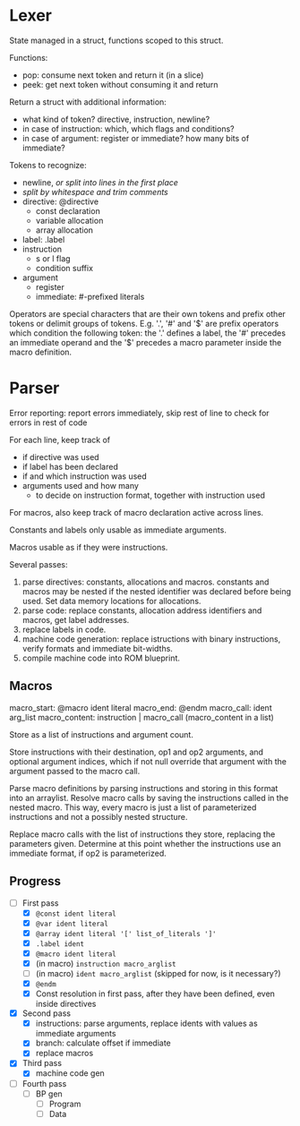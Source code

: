 # Lexer

State managed in a struct, functions scoped to this struct.

Functions:
- pop: consume next token and return it (in a slice)
- peek: get next token without consuming it and return

Return a struct with additional information:
- what kind of token? directive, instruction, newline?
- in case of instruction: which, which flags and conditions?
- in case of argument: register or immediate? how many bits of immediate?

Tokens to recognize:
- newline, *or split into lines in the first place*
- *split by whitespace and trim comments*
- directive: @directive
    - const declaration
    - variable allocation
    - array allocation
- label: .label
- instruction
    - s or l flag
    - condition suffix
- argument
    - register
    - immediate: #-prefixed literals

Operators are special characters that are their own tokens and prefix other tokens or delimit groups of tokens. E.g. '.', '#' and '$' are prefix operators which condition the following token: the '.' defines a label, the '#' precedes an immediate operand and the '$' precedes a macro parameter inside the macro definition.

# Parser

Error reporting: report errors immediately, skip rest of line to check for errors in rest of code

For each line, keep track of
- if directive was used
- if label has been declared
- if and which instruction was used
- arguments used and how many
    - to decide on instruction format, together with instruction used

For macros, also keep track of macro declaration active across lines.

Constants and labels only usable as immediate arguments.

Macros usable as if they were instructions.

Several passes:
1. parse directives: constants, allocations and macros. constants and macros may be nested if the nested identifier was declared before being used. Set data memory locations for allocations.
2. parse code: replace constants, allocation address identifiers and macros, get label addresses.
3. replace labels in code.
4. machine code generation: replace istructions with binary instructions, verify formats and immediate bit-widths.
5. compile machine code into ROM blueprint.

## Macros
macro_start: @macro ident literal
macro_end:   @endm
macro_call:  ident arg_list
macro_content: instruction
             | macro_call
(macro_content in a list)

Store as a list of instructions and argument count.

Store instructions with their destination, op1 and op2 arguments, and optional argument indices, which if not null override that argument with the argument passed to the macro call.

Parse macro definitions by parsing instructions and storing in this format into an arraylist. Resolve macro calls by saving the instructions called in the nested macro. This way, every macro is just a list of parameterized instructions and not a possibly nested structure.

Replace macro calls with the list of instructions they store, replacing the parameters given. Determine at this point whether the instructions use an immediate format, if op2 is parameterized.

## Progress
- [ ] First pass
    - [x] `@const ident literal`
    - [x] `@var ident literal`
    - [x] `@array ident literal '[' list_of_literals ']'`
    - [x] `.label ident`
    - [x] `@macro ident literal`
    - [x] (in macro) `instruction macro_arglist`
    - [ ] (in macro) `ident macro_arglist` (skipped for now, is it necessary?)
    - [x] `@endm`
    - [x] Const resolution in first pass, after they have been defined, even inside directives
- [x] Second pass
    - [x] instructions: parse arguments, replace idents with values as immediate arguments
    - [x] branch: calculate offset if immediate
    - [x] replace macros
- [x] Third pass
    - [x] machine code gen
- [ ] Fourth pass
    - [ ] BP gen
        - [ ] Program
        - [ ] Data
